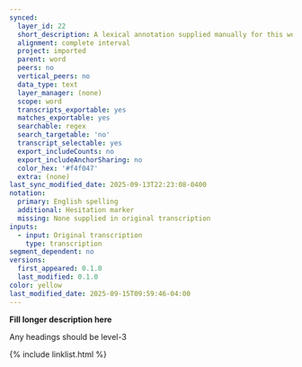 ```yaml
---
synced:
  layer_id: 22
  short_description: A lexical annotation supplied manually for this word
  alignment: complete interval
  project: imported
  parent: word
  peers: no
  vertical_peers: no
  data_type: text
  layer_manager: (none)
  scope: word
  transcripts_exportable: yes
  matches_exportable: yes
  searchable: regex
  search_targetable: 'no'
  transcript_selectable: yes
  export_includeCounts: no
  export_includeAnchorSharing: no
  color_hex: '#f4f047'
  extra: (none)
last_sync_modified_date: 2025-09-13T22:23:08-0400
notation:
  primary: English spelling
  additional: Hesitation marker
  missing: None supplied in original transcription
inputs:
  - input: Original transcription
    type: transcription
segment_dependent: no
versions:
  first_appeared: 0.1.0
  last_modified: 0.1.0
color: yellow
last_modified_date: 2025-09-15T09:59:46-04:00
---
```


**Fill longer description here**

Any headings should be level-3


{% include linklist.html %}
